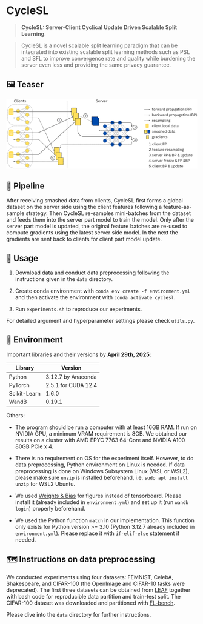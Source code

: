 # CycleSL

> **CycleSL: Server-Client Cyclical Update Driven Scalable Split Learning**.

> CycleSL is a novel scalable split learning paradigm that can be integrated into existing scalable split learning methods such as PSL and SFL to improve convergence rate and quality while burdening the server even less and providing the same privacy guarantee.

## 🖼️ Teaser
![](./teaser.png)

## 🗼 Pipeline
After receiving smashed data from clients, CycleSL first forms a global dataset on the server side using the client features following a feature-as-sample strategy. Then CycleSL re-samples mini-batches from the dataset and feeds them into the server part model to train the model. Only after the server part model is updated, the original feature batches are re-used to compute gradients using the latest server side model. In the next the gradients are sent back to clients for client part model update.

## 💁 Usage
1. Download data and conduct data preprocessing following the instructions given in the `data` directory.

2. Create conda environment with `conda env create -f environment.yml` and then activate the environment with `conda activate cyclesl`.

3. Run `experiments.sh` to reproduce our experiments.

For detailed argument and hyperparameter settings please check `utils.py`. 

## 🔧 Environment
Important libraries and their versions by **April 29th, 2025**:

| Library | Version |
| --- | ----------- |
| Python | 3.12.7 by Anaconda|
| PyTorch | 2.5.1 for CUDA 12.4 |
| Scikit-Learn | 1.6.0 |
| WandB | 0.19.1 |

Others:
- The program should be run a computer with at least 16GB RAM. If run on NVIDIA GPU, a minimum VRAM requirement is 8GB. We obtained our results on a cluster with AMD EPYC 7763 64-Core and NVIDIA A100 80GB PCIe x 4.

- There is no requirement on OS for the experiment itself. However, to do data preprocessing, Python environment on Linux is needed. If data preprocessing is done on Windows Subsystem Linux (WSL or WSL2), please make sure `unzip` is installed beforehand, i.e. `sudo apt install unzip` for WSL2 Ubuntu.

- We used [Weights & Bias](https://wandb.ai/site) for figures instead of tensorboard. Please install it (already included in `environment.yml`) and set up it (run `wandb login`) properly beforehand.

- We used the Python function `match` in our implementation. This function only exists for Python version >= 3.10 (Python 3.12.7 already included in `environment.yml`). Please replace it with `if-elif-else` statement if needed.

## 🗺 Instructions on data preprocessing
We conducted experiments using four datasets: FEMNIST, CelebA, Shakespeare, and CIFAR-100 (the OpenImage and CIFAR-10 tasks were deprecated). The first three datasets can be obtained from [LEAF](https://leaf.cmu.edu/) together with bash code for reproducible data partition and train-test split. The CIFAR-100 dataset was downloaded and partitioned with [FL-bench](https://github.com/KarhouTam/FL-bench/tree/master).

Please dive into the `data` directory for further instructions.
